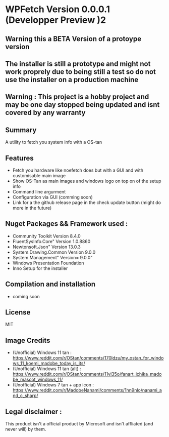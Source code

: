 # WPFetch Version 0.0.0.1 (Developper Preview )2

## Warning this a BETA Version of a protoype version

## The installer is still a prototype and might not work proprely due to being still a test so do not use the installer on a production machine

## Warning : This project is a hobby project and may be one day stopped being updated and isnt covered by any warranty

## Summary 
A utility to fetch you system info with a OS-tan

## Features
- Fetch you hardware like noefetch does but with a GUI and with customisable main image 
- Show OS-Tan as main images and windows logo on top on of the setup info
- Command line argurment
- Configuration via GUI (comming soon)
- Link for a the github release page in the check update button (might do more in the future)

## Nuget Packages && Framework used :
- Community Toolkit  Version 8.4.0
- FluentSysInfo.Core" Version 1.0.8860
- Newtonsoft.Json" Version 13.0.3
- System.Drawing.Common Version 9.0.0
- System.Management" Version= 9.0.0"
- Windows Presentation Foundation
- Inno Setup for the installer 

## Compilation and installation 
- coming soon

## License 
MIT

## Image Credits
- (Unofficial) Windows 11 tan : https://www.reddit.com/r/OStan/comments/170ldzu/my_ostan_for_windows_11_koemi_madobe_today_is_its/
- (Unofficial) Windows 11 tan (alt) : https://www.reddit.com/r/OStan/comments/11vl35o/fanart_ichika_madobe_mascot_windows_11/
- (Unofficial) Windows 7 tan + app icon : https://www.reddit.com/r/MadobeNanami/comments/1hn9nlo/nanami_and_c_sharp/

## Legal disclaimer :
This product isn't a official product by Microsoft and isn't affliated (and never will) by them.
